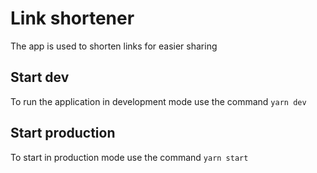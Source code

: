 # Link shortener

The app is used to shorten links for easier sharing

## Start dev

To run the application in development mode use the command `yarn dev`

## Start production

To start in production mode use the command `yarn start`
